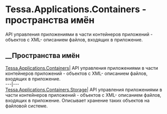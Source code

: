 # Tessa.Applications.Containers - пространства имён
API управления приложениями в части контейнеров приложений - объектов с XML-
описанием файлов, входящих в приложение.
##  __Пространства имён
[Tessa.Applications.Containers](N_Tessa_Applications_Containers.htm)| API
управления приложениями в части контейнеров приложений - объектов с XML-
описанием файлов, входящих в приложение.  
---|---  
[Tessa.Applications.Containers.Storage](N_Tessa_Applications_Containers_Storage.htm)|
API управления приложениями в части контейнеров приложений - объектов с XML-
описанием файлов, входящих в приложение. Описывает хранение таких объектов на
файловой системе.
